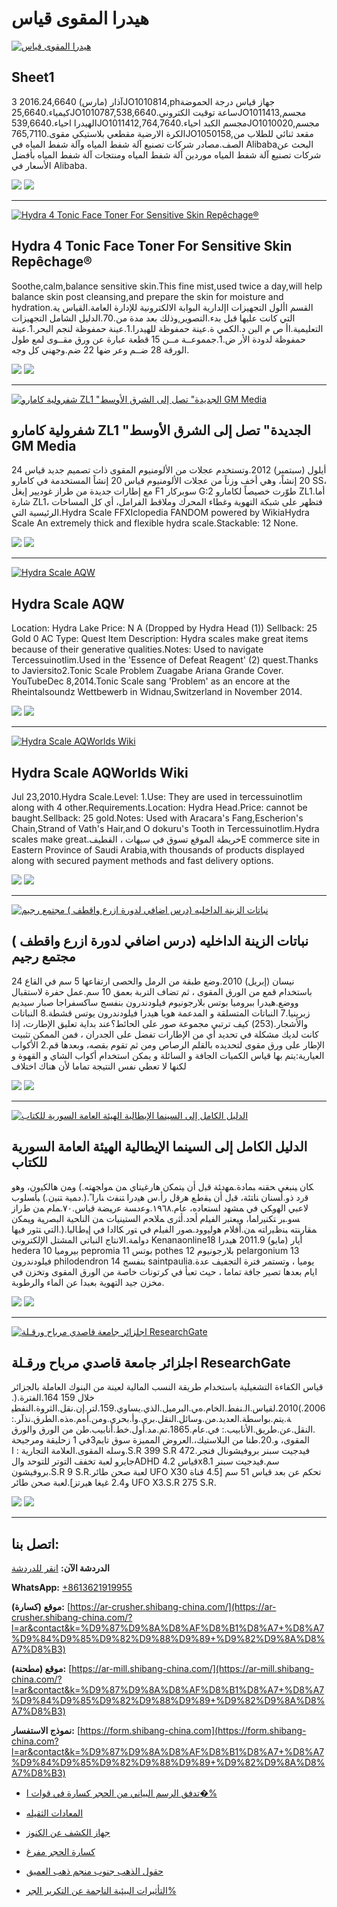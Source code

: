 # هيدرا المقوى قياس

<a href="https://swt.shibang-china.com/?l=ar&img&k=%D9%87%D9%8A%D8%AF%D8%B1%D8%A7+%D8%A7%D9%84%D9%85%D9%82%D9%88%D9%89+%D9%82%D9%8A%D8%A7%D8%B3" target="_blank">![هيدرا المقوى قياس](http://static.shibang-china.com/all-800x300/1080.jpg)</a>

## Sheet1
3 آذار (مارس) 2016.24,6640JO1010814,phجهاز قياس درجة الحموضة كيمياء.25,6640JO1010787,ساعة توقيت الكتروني.538,6640JO1011413,مجسم الهيدرا احياء.539,6640JO1011412,مجسم الكبد احياء.764,7640JO1010020,مجسم الكرة الارضية مقطعي بلاستيكي مقوى.765,7110JO1050158,مقعد ثنائي للطلاب من الصف.مصادر شركات تصنيع آلة شفط المياه وآلة شفط المياه في Alibabaالبحث عن شركات تصنيع آلة شفط المياه موردين آلة شفط المياه ومنتجات آلة شفط المياه بأفضل الأسعار في Alibaba.


<a href="https://whatsapp.shibangsoft.com/WhatsApp.php" target="_blank" title="WhatsApp">![](http://static.shibang-china.com/icon/whatsapp.png)</a> <a href="https://swt.shibang-china.com/?l=ar&icon&k=%D9%87%D9%8A%D8%AF%D8%B1%D8%A7+%D8%A7%D9%84%D9%85%D9%82%D9%88%D9%89+%D9%82%D9%8A%D8%A7%D8%B3" target="_blank">![](http://static.shibang-china.com/icon/chat-ar.png)</a>

---

<a href="https://swt.shibang-china.com/?l=ar&img&k=%D9%87%D9%8A%D8%AF%D8%B1%D8%A7+%D8%A7%D9%84%D9%85%D9%82%D9%88%D9%89+%D9%82%D9%8A%D8%A7%D8%B3" target="_blank">![Hydra 4 Tonic Face Toner For Sensitive Skin Repêchage®](http://static.shibang-china.com/all-800x300/1145.jpg)</a>

## Hydra 4 Tonic Face Toner For Sensitive Skin Repêchage®
Soothe,calm,balance sensitive skin.This fine mist,used twice a day,will help balance skin post cleansing,and prepare the skin for moisture and hydration.القسم األول التجهيزات اإلدارية البوابة الالكترونية للإدارة العامة.القياس ية التي كانت عليها قبل بدء.التصوير,وذلك بعد مدة من.70.الدليل الشامل التجهيزات التعليمية.اأ ص م البن د.الكمي ة.عينة حمفوظة للهيدرا.1.عينة حمفوظة لنجم البحر.1.عينة حمفوظة لدودة الأر ض.1.جمموعــة مــن 15 قطعة عبارة عن ورق مقــوى لمع طول الورقة 28 ضــم وعر ضها 22 ضم.وجهني كل وجه.


<a href="https://whatsapp.shibangsoft.com/WhatsApp.php" target="_blank" title="WhatsApp">![](http://static.shibang-china.com/icon/whatsapp.png)</a> <a href="https://swt.shibang-china.com/?l=ar&icon&k=%D9%87%D9%8A%D8%AF%D8%B1%D8%A7+%D8%A7%D9%84%D9%85%D9%82%D9%88%D9%89+%D9%82%D9%8A%D8%A7%D8%B3" target="_blank">![](http://static.shibang-china.com/icon/chat-ar.png)</a>

---

<a href="https://swt.shibang-china.com/?l=ar&img&k=%D9%87%D9%8A%D8%AF%D8%B1%D8%A7+%D8%A7%D9%84%D9%85%D9%82%D9%88%D9%89+%D9%82%D9%8A%D8%A7%D8%B3" target="_blank">![شفرولية كامارو ZL1 &quot;الجديدة&quot; تصل إلى الشرق الأوسط GM Media](http://static.shibang-china.com/all-800x300/1415.jpg)</a>

## شفرولية كامارو ZL1 &quot;الجديدة&quot; تصل إلى الشرق الأوسط GM Media
24 أيلول (سبتمبر) 2012.وتستخدم عجلات من الألومنيوم المقوى ذات تصميم جديد قياس 20 إنشاً، وهي أخف وزناً من عجلات الألومنيوم قياس 20 إنشاً المستخدمة في كامارو SS، مع إطارات جديدة من طراز غوديير إيغل F1 سوبركار G:2 طوّرت خصيصاً لكامارو ZL1.أما شارة ZL1، فتظهر على شبكة التهوية وغطاء المحرك وملاقط الفرامل، أي كل المساحات الرئيسية التي.Hydra Scale FFXIclopedia FANDOM powered by WikiaHydra Scale An extremely thick and flexible hydra scale.Stackable: 12 None.


<a href="https://whatsapp.shibangsoft.com/WhatsApp.php" target="_blank" title="WhatsApp">![](http://static.shibang-china.com/icon/whatsapp.png)</a> <a href="https://swt.shibang-china.com/?l=ar&icon&k=%D9%87%D9%8A%D8%AF%D8%B1%D8%A7+%D8%A7%D9%84%D9%85%D9%82%D9%88%D9%89+%D9%82%D9%8A%D8%A7%D8%B3" target="_blank">![](http://static.shibang-china.com/icon/chat-ar.png)</a>

---

<a href="https://swt.shibang-china.com/?l=ar&img&k=%D9%87%D9%8A%D8%AF%D8%B1%D8%A7+%D8%A7%D9%84%D9%85%D9%82%D9%88%D9%89+%D9%82%D9%8A%D8%A7%D8%B3" target="_blank">![Hydra Scale AQW](http://static.shibang-china.com/all-800x300/573.jpg)</a>

## Hydra Scale AQW
Location: Hydra Lake Price: N A (Dropped by Hydra Head (1)) Sellback: 25 Gold 0 AC Type: Quest Item Description: Hydra scales make great items because of their generative qualities.Notes: Used to navigate Tercessuinotlim.Used in the &#39;Essence of Defeat Reagent&#39; (2) quest.Thanks to Javiersito2.Tonic Scale Problem Zuagabe Ariana Grande Cover. YouTubeDec 8,2014.Tonic Scale sang &#39;Problem&#39; as an encore at the Rheintalsoundz Wettbewerb in Widnau,Switzerland in November 2014.


<a href="https://whatsapp.shibangsoft.com/WhatsApp.php" target="_blank" title="WhatsApp">![](http://static.shibang-china.com/icon/whatsapp.png)</a> <a href="https://swt.shibang-china.com/?l=ar&icon&k=%D9%87%D9%8A%D8%AF%D8%B1%D8%A7+%D8%A7%D9%84%D9%85%D9%82%D9%88%D9%89+%D9%82%D9%8A%D8%A7%D8%B3" target="_blank">![](http://static.shibang-china.com/icon/chat-ar.png)</a>

---

<a href="https://swt.shibang-china.com/?l=ar&img&k=%D9%87%D9%8A%D8%AF%D8%B1%D8%A7+%D8%A7%D9%84%D9%85%D9%82%D9%88%D9%89+%D9%82%D9%8A%D8%A7%D8%B3" target="_blank">![Hydra Scale AQWorlds Wiki](http://static.shibang-china.com/all-800x300/402.jpg)</a>

## Hydra Scale AQWorlds Wiki
Jul 23,2010.Hydra Scale.Level: 1.Use: They are used in tercessuinotlim along with 4 other.Requirements.Location: Hydra Head.Price: cannot be baught.Sellback: 25 gold.Notes: Used with Aracara&#39;s Fang,Escherion&#39;s Chain,Strand of Vath&#39;s Hair,and O dokuru&#39;s Tooth in Tercessuinotlim.Hydra scales make great.خريطة الموقع تسوق في سيهات ، القطيفE commerce site in Eastern Province of Saudi Arabia,with thousands of products displayed along with secured payment methods and fast delivery options.


<a href="https://whatsapp.shibangsoft.com/WhatsApp.php" target="_blank" title="WhatsApp">![](http://static.shibang-china.com/icon/whatsapp.png)</a> <a href="https://swt.shibang-china.com/?l=ar&icon&k=%D9%87%D9%8A%D8%AF%D8%B1%D8%A7+%D8%A7%D9%84%D9%85%D9%82%D9%88%D9%89+%D9%82%D9%8A%D8%A7%D8%B3" target="_blank">![](http://static.shibang-china.com/icon/chat-ar.png)</a>

---

<a href="https://swt.shibang-china.com/?l=ar&img&k=%D9%87%D9%8A%D8%AF%D8%B1%D8%A7+%D8%A7%D9%84%D9%85%D9%82%D9%88%D9%89+%D9%82%D9%8A%D8%A7%D8%B3" target="_blank">![نباتات الزينة الداخليه (درس اضافي لدورة ازرع واقطف ) مجتمع رجيم](http://static.shibang-china.com/all-800x300/650.jpg)</a>

## نباتات الزينة الداخليه (درس اضافي لدورة ازرع واقطف ) مجتمع رجيم
24 نيسان (إبريل) 2010.وضع طبقة من الرمل والحصى ارتفاعها 5 سم في القاع باستخدام قمع من الورق المقوى ، ثم تضاف التربة بعمق 10 سم.عمل حفرة لاستقبال ووضع.هيدرا ببروميا بوتس بلارجونيوم فيلودندرون بنفسج ساكسفراجا صبار سيديم زبرينيا.7 النباتات المتسلقة و المدعمة هويا هيدرا فيلودندرون يوتس قشطة.8 النباتات والأشجار.(253) كيف ترتبي مجموعة صور على الحائط؟عند بداية تعليق الإطارت، إذا كانت لديك مشكلة في تحديد أي من الإطارات تفضل على الجدران ، فمن الممكن تثبيت الإطار على ورق مقوى لتحديده بالقلم الرصاص ومن ثم تقوم بقصه، وبعدها قم.2 الأكواب العيارية:يتم بها قياس الكميات الجافة و السائلة و يمكن استخدام أكواب الشاي و القهوة و لكنها لا تعطي نفس النتيجة تماما لأن هناك اختلاف


<a href="https://whatsapp.shibangsoft.com/WhatsApp.php" target="_blank" title="WhatsApp">![](http://static.shibang-china.com/icon/whatsapp.png)</a> <a href="https://swt.shibang-china.com/?l=ar&icon&k=%D9%87%D9%8A%D8%AF%D8%B1%D8%A7+%D8%A7%D9%84%D9%85%D9%82%D9%88%D9%89+%D9%82%D9%8A%D8%A7%D8%B3" target="_blank">![](http://static.shibang-china.com/icon/chat-ar.png)</a>

---

<a href="https://swt.shibang-china.com/?l=ar&img&k=%D9%87%D9%8A%D8%AF%D8%B1%D8%A7+%D8%A7%D9%84%D9%85%D9%82%D9%88%D9%89+%D9%82%D9%8A%D8%A7%D8%B3" target="_blank">![الدليل الكامل إلى السينما الإيطالية الهيئة العامة السورية للكتاب](http://static.shibang-china.com/all-800x300/1194.jpg)</a>

## الدليل الكامل إلى السينما الإيطالية الهيئة العامة السورية للكتاب
ﻜﺎﻥ ﻴﻨﺒﻐﻲ ﺤﻘﻨﻪ ﺒﻤﺎﺩﺓ.ﻤﻬﺩﺌﺔ ﻗﺒل ﺃﻥ ﻴﺘﻤﻜﻥ ﻫﺎﺭﻏﻴﺘﺎﻱ ﻤﻥ ﻤﻭﺍﺠﻬﺘﻪ.) ﻭﻤﻥ ﻫﺎﻟﻜﻴﻭﻥ، ﻭﻫﻭ ﻗﺭﺩ ﺫﻭ.ﺃﺴﻨﺎﻥ ﻨﺎﺘﺌﺔ، ﻗﺒل ﺃﻥ ﻴﻘﻁﻊ ﻫﺭﻗل ﺭﺃ.ﺱ ﻫﻴﺩﺭﺍ ﺘﻨﻔﺙ ﻨﺎﺭﺍﹰ.(.ﺩﻤﻴﺔ ﺘﻨﻴﻥ.) ﺒﺄﺴﻠﻭﺏ ﻻﻋﺒﻲ ﺍﻟﻬﻭﻜﻲ ﻓﻲ ﻤﺸﻬﺩ ﺍﺴﺘﻌﺎﺩﻩ، ﻋﺎﻡ.١٩٦٨.ﻭﻋﺩﺴﺔ ﻋﺭﻴﻀﺔ ﻗﻴﺎﺱ.٧٠.ﻤﻠﻡ ﻤﻥ ﻁﺭﺍﺯ ﺴﻭ.ﺒﺭ ﺘﻜﻨﻴﺭﺍﻤﺎ، ﻭﻴﻌﺘﺒﺭ ﺍﻟﻔﻴﻠﻡ ﺃﺤﺩ.ﺃﺜﺭﻯ ﻤﻼﺤﻡ ﺍﻟﺴﺘﻴﻨﻴﺎﺕ ﻤﻥ ﺍﻟﻨﺎﺤﻴﺔ ﺍﻟﺒﺼﺭﻴﺔ ﻭﻴﻤﻜﻥ ﻤﻘﺎﺭﻨﺘﻪ ﺒﻨﻅﻴﺭﺍﺘﻪ ﻤﻥ.ﺃﻓﻼﻡ ﻫﻭﻟﻴﻭﻭﺩ.ﺼﻭﺭ ﺍﻟﻔﻴﻠﻡ ﻓﻲ ﺘﻭﺭ ﻜﺎﻟﺩﺍ ﻓﻲ ﺇﻴﻁﺎﻟﻴﺎ.(.ﺍﻟﺘﻲ ﺘﺜﻭﺭ ﻓﻴﻬﺎ ﺩﻭﺍﻤﺔ.الانتاج النباتي المشتل الإلكتروني Kenanaonline18 أيار (مايو) 2011.9 هيدرا hedera 10 بيروميا pepromia 11 بوتس pothes 12 بلارجونيوم pelargonium 13 فيلودندرون philodendron 14 بنفسج saintpaulia.يوميا ، وتستمر فترة التجفيف عدة ايام بعدها تصير جافة تماما ، حيث تعبأ في كرتونات خاصة من الورق المقوى وتخزن في مخزن جيد التهوية بعبدا عن الماء والرطوبة.


<a href="https://whatsapp.shibangsoft.com/WhatsApp.php" target="_blank" title="WhatsApp">![](http://static.shibang-china.com/icon/whatsapp.png)</a> <a href="https://swt.shibang-china.com/?l=ar&icon&k=%D9%87%D9%8A%D8%AF%D8%B1%D8%A7+%D8%A7%D9%84%D9%85%D9%82%D9%88%D9%89+%D9%82%D9%8A%D8%A7%D8%B3" target="_blank">![](http://static.shibang-china.com/icon/chat-ar.png)</a>

---

<a href="https://swt.shibang-china.com/?l=ar&img&k=%D9%87%D9%8A%D8%AF%D8%B1%D8%A7+%D8%A7%D9%84%D9%85%D9%82%D9%88%D9%89+%D9%82%D9%8A%D8%A7%D8%B3" target="_blank">![اجلزائر جامعة قاصدي مرباح ورقـلة ResearchGate](http://static.shibang-china.com/all-800x300/1468.jpg)</a>

## اجلزائر جامعة قاصدي مرباح ورقـلة ResearchGate
ﻗﻴﺎس اﻟﻜﻔﺎءة اﻟﺘﺸﻐﻴﻠﻴﺔ ﺑﺎﺳﺘﺨﺪام ﻃﺮﻳﻘﺔ اﻟﻨﺴﺐ اﻟﻤﺎﻟﻴﺔ ﻟﻌﻴﻨﺔ ﻣﻦ اﻟﺒﻨﻮك اﻟﻌﺎﻣﻠﺔ ﺑﺎﻟﺠﺰاﺋﺮ ﺧﻼل 159 164.اﻟﻔﺘﺮة.(. 2006.)2010.ﻟﻘﻴﺎس.اﻟ.ﻨﻔﻂ.اﻟﺨﺎم.هﻲ.اﻟﺒﺮﻣﻴﻞ.اﻟﺬي.ﻳﺴﺎوي.159.ﻟﺘﺮ.إن.ﻧﻘﻞ.اﻟﺜﺮوة.اﻟﻨﻔﻄﻴﺔ.ﻳﺘﻢ.ﺑﻮاﺳﻄﺔ.اﻟﻌﺪﻳﺪ.ﻣﻦ.وﺳﺎﺋﻞ.اﻟﻨﻘﻞ.ﺑﺮي.وأ.ﺑﺤﺮي.وﻣﻦ.أهﻢ.هﺬﻩ.اﻟﻄﺮق.ﻧﺬآﺮ.: .اﻟﻨﻘﻞ.ﻋﻦ.ﻃﺮﻳﻖ.اﻷﻧﺎﺑﻴﺐ.: ﻓﻲ.ﻋﺎم.1865.ﺗﻢ.ﻣﺪ.أول.ﺧﻂ.أﻧﺎﺑﻴﺐ.ﻃﻦ ﻣﻦ اﻟﻮرق واﻟﻮرق اﻟﻤﻘﻮى، و.20.ﻃﻨﺎ ﻣﻦ اﻟﺒﻼﺳﺘﻴﻚ،.العروض المميزة سوق تايم3في 1 زحليقة ومرجيحة وسله المقوى.العلامة التجارية : ا.S.R 399 S.R 472.فيدجيت سبنر بروفيشونال فنجر جايرو لعبة تخفف التوتر للتوحد والADHD قياس 4.2x8.1 سم.فيدجيت سبنر بروفيشون.S.R 9 S.R.لعبة صحن طائر UFO X30 تحكم عن بعد قياس 51 سم [4.5 قناة و2.4 غيغا هيرتز].لعبة صحن طائر UFO X3.S.R 275 S.R.


<a href="https://whatsapp.shibangsoft.com/WhatsApp.php" target="_blank" title="WhatsApp">![](http://static.shibang-china.com/icon/whatsapp.png)</a> <a href="https://swt.shibang-china.com/?l=ar&icon&k=%D9%87%D9%8A%D8%AF%D8%B1%D8%A7+%D8%A7%D9%84%D9%85%D9%82%D9%88%D9%89+%D9%82%D9%8A%D8%A7%D8%B3" target="_blank">![](http://static.shibang-china.com/icon/chat-ar.png)</a>

---
## اتصل بنا:

**الدردشة الآن:** [انقر للدردشة](https://swt.shibang-china.com?l=ar&contact&k=%D9%87%D9%8A%D8%AF%D8%B1%D8%A7+%D8%A7%D9%84%D9%85%D9%82%D9%88%D9%89+%D9%82%D9%8A%D8%A7%D8%B3)

**WhatsApp:**  [+8613621919955](https://whatsapp.shibangsoft.com/WhatsApp.php)

**موقع (كسارة):** [https://ar-crusher.shibang-china.com/](https://ar-crusher.shibang-china.com/?l=ar&contact&k=%D9%87%D9%8A%D8%AF%D8%B1%D8%A7+%D8%A7%D9%84%D9%85%D9%82%D9%88%D9%89+%D9%82%D9%8A%D8%A7%D8%B3)

**موقع (مطحنة):** [https://ar-mill.shibang-china.com/](https://ar-mill.shibang-china.com/?l=ar&contact&k=%D9%87%D9%8A%D8%AF%D8%B1%D8%A7+%D8%A7%D9%84%D9%85%D9%82%D9%88%D9%89+%D9%82%D9%8A%D8%A7%D8%B3)

**نموذج الاستفسار:** [https://form.shibang-china.com](https://form.shibang-china.com?l=ar&contact&k=%D9%87%D9%8A%D8%AF%D8%B1%D8%A7+%D8%A7%D9%84%D9%85%D9%82%D9%88%D9%89+%D9%82%D9%8A%D8%A7%D8%B3)

* [تدفق الرسم البياني من الحجر كسارة في قوات ا�%](../25/%D8%AA%D8%AF%D9%81%D9%82%20%D8%A7%D9%84%D8%B1%D8%B3%D9%85%20%D8%A7%D9%84%D8%A8%D9%8A%D8%A7%D9%86%D9%8A%20%D9%85%D9%86%20%D8%A7%D9%84%D8%AD%D8%AC%D8%B1%20%D9%83%D8%B3%D8%A7%D8%B1%D8%A9%20%D9%81%D9%8A%20%D9%82%D9%88%D8%A7%D8%AA%20%D8%A7%EF%BF%BD%25.md)

* [المعادات الثقيله](../22/%D8%A7%D9%84%D9%85%D8%B9%D8%A7%D8%AF%D8%A7%D8%AA%20%D8%A7%D9%84%D8%AB%D9%82%D9%8A%D9%84%D9%87.md)

* [جهاز الكشف عن الكنوز](../21/%D8%AC%D9%87%D8%A7%D8%B2%20%D8%A7%D9%84%D9%83%D8%B4%D9%81%20%D8%B9%D9%86%20%D8%A7%D9%84%D9%83%D9%86%D9%88%D8%B2.md)

* [كسارة الحجر مفرغ](../24/%D9%83%D8%B3%D8%A7%D8%B1%D8%A9%20%D8%A7%D9%84%D8%AD%D8%AC%D8%B1%20%D9%85%D9%81%D8%B1%D8%BA.md)

* [حقول الذهب جنوب منجم ذهب العميق](../24/%D8%AD%D9%82%D9%88%D9%84%20%D8%A7%D9%84%D8%B0%D9%87%D8%A8%20%D8%AC%D9%86%D9%88%D8%A8%20%D9%85%D9%86%D8%AC%D9%85%20%D8%B0%D9%87%D8%A8%20%D8%A7%D9%84%D8%B9%D9%85%D9%8A%D9%82.md)

* [التأثيرات البيئية الناجمة عن التكرير الجر%](../23/%D8%A7%D9%84%D8%AA%D8%A3%D8%AB%D9%8A%D8%B1%D8%A7%D8%AA%20%D8%A7%D9%84%D8%A8%D9%8A%D8%A6%D9%8A%D8%A9%20%D8%A7%D9%84%D9%86%D8%A7%D8%AC%D9%85%D8%A9%20%D8%B9%D9%86%20%D8%A7%D9%84%D8%AA%D9%83%D8%B1%D9%8A%D8%B1%20%D8%A7%D9%84%D8%AC%D8%B1%25.md)